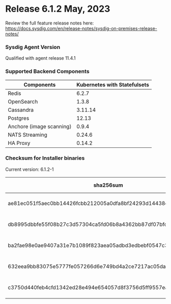 Release 6.1.2 May, 2023
===

Review the full feature release notes here: https://docs.sysdig.com/en/release-notes/sysdig-on-premises-release-notes/

### Sysdig Agent Version

Qualified with agent release 11.4.1

### Supported Backend Components

| **Components** | **Kubernetes with Statefulsets** |
|---|---|
| Redis                      | 6.2.7 |
| OpenSearch                 | 1.3.8 |
| Cassandra                  | 3.11.14 |
| Postgres                   | 12.13 |
| Anchore (image scanning)   | 0.9.4 |
| NATS Streaming             | 0.24.6 |
| HA Proxy                   | 0.14.2 |


### Checksum for Installer binaries

Current version: 6.1.2-1

| **sha256sum** | **Installer binary** |
|---|---|
| ae81ec051f5aec0bb14426fcbb212005a0dfa8bf24293d14438e69d9bc14b24d | installer-darwin-amd64 |
| db8995dbbfe55f08b27c3d57304ca5fd06b8a4362bb87df07bfcd8b98fc22e9f | installer-darwin-arm64 |
| ba2fae98e0ae9407a31e7b1089f823aea05adbd3edbebf0547c3362298a03555 | installer-linux-amd64 |
| 632eea9bb83075e5777fe057266d6e749bd4a2ce7217ac05daf387ce64ae64c0 | installer-linux-arm |
| c3750d440feb4cfd1342ed28e494e654057d8f3756d5ff9557ea758eb901fb44 | installer-linux-arm64 |

